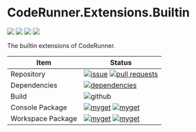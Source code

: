 # CodeRunner.Extensions.Builtin

[![](https://img.shields.io/github/stars/CodeRunner-SD/CodeRunner.Extensions.Builtin.svg?style=social&label=Stars)](https://github.com/CodeRunner-SD/CodeRunner.Extensions.Builtin) [![](https://img.shields.io/github/forks/CodeRunner-SD/CodeRunner.Extensions.Builtin.svg?style=social&label=Fork)](https://github.com/CodeRunner-SD/CodeRunner.Extensions.Builtin) ![](http://progressed.io/bar/60?title=developing) [![](https://img.shields.io/github/license/CodeRunner-SD/CodeRunner.Extensions.Builtin.svg)](https://github.com/CodeRunner-SD/CodeRunner.Extensions.Builtin/blob/master/LICENSE)

The builtin extensions of CodeRunner.

|Item|Status|
|-|-|
|Repository|[![issue](https://img.shields.io/github/issues/CodeRunner-SD/CodeRunner.Extensions.Builtin.svg)](https://github.com/CodeRunner-SD/CodeRunner.Extensions.Builtin/issues/) [![pull requests](https://img.shields.io/github/issues-pr/CodeRunner-SD/CodeRunner.Extensions.Builtin.svg)](https://github.com/CodeRunner-SD/CodeRunner.Extensions.Builtin/pulls/)|
|Dependencies|[![dependencies](https://img.shields.io/librariesio/github/CodeRunner-SD/CodeRunner.Extensions.Builtin.svg)](https://libraries.io/github/CodeRunner-SD/CodeRunner.Extensions.Builtin)|
|Build|![github](https://github.com/CodeRunner-SD/CodeRunner.Extensions.Builtin/workflows/CI-CD/badge.svg)|
|Console Package|[![myget](https://img.shields.io/myget/stardustdl/v/CodeRunner.Extensions.Builtin.Console?label=myget)](https://www.myget.org/feed/stardustdl/package/nuget/CodeRunner.Extensions.Builtin.Console) [![myget](https://img.shields.io/myget/stardustdl/dt/CodeRunner.Extensions.Builtin.Console)](https://www.myget.org/feed/stardustdl/package/nuget/CodeRunner.Extensions.Builtin.Console)|
|Workspace Package|[![myget](https://img.shields.io/myget/stardustdl/v/CodeRunner.Extensions.Builtin.Workspace?label=myget)](https://www.myget.org/feed/stardustdl/package/nuget/CodeRunner.Extensions.Builtin.Workspace) [![myget](https://img.shields.io/myget/stardustdl/dt/CodeRunner.Extensions.Builtin.Workspace)](https://www.myget.org/feed/stardustdl/package/nuget/CodeRunner.Extensions.Builtin.Workspace)|
